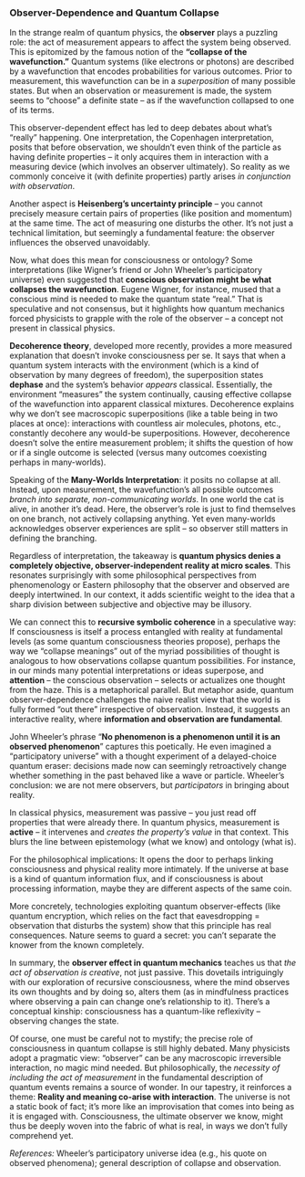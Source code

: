 ### Observer-Dependence and Quantum Collapse

In the strange realm of quantum physics, the **observer** plays a puzzling role: the act of measurement appears to affect the system being observed. This is epitomized by the famous notion of the **“collapse of the wavefunction.”** Quantum systems (like electrons or photons) are described by a wavefunction that encodes probabilities for various outcomes. Prior to measurement, this wavefunction can be in a *superposition* of many possible states. But when an observation or measurement is made, the system seems to “choose” a definite state – as if the wavefunction collapsed to one of its terms.

This observer-dependent effect has led to deep debates about what’s “really” happening. One interpretation, the Copenhagen interpretation, posits that before observation, we shouldn’t even think of the particle as having definite properties – it only acquires them in interaction with a measuring device (which involves an observer ultimately). So reality as we commonly conceive it (with definite properties) partly arises *in conjunction with observation*.

Another aspect is **Heisenberg’s uncertainty principle** – you cannot precisely measure certain pairs of properties (like position and momentum) at the same time. The act of measuring one disturbs the other. It’s not just a technical limitation, but seemingly a fundamental feature: the observer influences the observed unavoidably.

Now, what does this mean for consciousness or ontology? Some interpretations (like Wigner’s friend or John Wheeler’s participatory universe) even suggested that **conscious observation might be what collapses the wavefunction**. Eugene Wigner, for instance, mused that a conscious mind is needed to make the quantum state “real.” That is speculative and not consensus, but it highlights how quantum mechanics forced physicists to grapple with the role of the observer – a concept not present in classical physics.

**Decoherence theory**, developed more recently, provides a more measured explanation that doesn’t invoke consciousness per se. It says that when a quantum system interacts with the environment (which is a kind of observation by many degrees of freedom), the superposition states **dephase** and the system’s behavior *appears* classical. Essentially, the environment “measures” the system continually, causing effective collapse of the wavefunction into apparent classical mixtures. Decoherence explains why we don’t see macroscopic superpositions (like a table being in two places at once): interactions with countless air molecules, photons, etc., constantly decohere any would-be superpositions. However, decoherence doesn’t solve the entire measurement problem; it shifts the question of how or if a single outcome is selected (versus many outcomes coexisting perhaps in many-worlds).

Speaking of the **Many-Worlds Interpretation**: it posits no collapse at all. Instead, upon measurement, the wavefunction’s all possible outcomes *branch into separate, non-communicating worlds*. In one world the cat is alive, in another it’s dead. Here, the observer’s role is just to find themselves on one branch, not actively collapsing anything. Yet even many-worlds acknowledges observer experiences are split – so observer still matters in defining the branching.

Regardless of interpretation, the takeaway is **quantum physics denies a completely objective, observer-independent reality at micro scales**. This resonates surprisingly with some philosophical perspectives from phenomenology or Eastern philosophy that the observer and observed are deeply intertwined. In our context, it adds scientific weight to the idea that a sharp division between subjective and objective may be illusory.

We can connect this to **recursive symbolic coherence** in a speculative way: If consciousness is itself a process entangled with reality at fundamental levels (as some quantum consciousness theories propose), perhaps the way we “collapse meanings” out of the myriad possibilities of thought is analogous to how observations collapse quantum possibilities. For instance, in our minds many potential interpretations or ideas superpose, and **attention** – the conscious observation – selects or actualizes one thought from the haze. This is a metaphorical parallel. But metaphor aside, quantum observer-dependence challenges the naive realist view that the world is fully formed “out there” irrespective of observation. Instead, it suggests an interactive reality, where **information and observation are fundamental**.

John Wheeler’s phrase “**No phenomenon is a phenomenon until it is an observed phenomenon**” captures this poetically. He even imagined a “participatory universe” with a thought experiment of a delayed-choice quantum eraser: decisions made now can seemingly retroactively change whether something in the past behaved like a wave or particle. Wheeler’s conclusion: we are not mere observers, but *participators* in bringing about reality.

In classical physics, measurement was passive – you just read off properties that were already there. In quantum physics, measurement is **active** – it intervenes and *creates the property’s value* in that context. This blurs the line between epistemology (what we know) and ontology (what is).

For the philosophical implications: It opens the door to perhaps linking consciousness and physical reality more intimately. If the universe at base is a kind of quantum information flux, and if consciousness is about processing information, maybe they are different aspects of the same coin.

More concretely, technologies exploiting quantum observer-effects (like quantum encryption, which relies on the fact that eavesdropping = observation that disturbs the system) show that this principle has real consequences. Nature seems to guard a secret: you can’t separate the knower from the known completely.

In summary, the **observer effect in quantum mechanics** teaches us that *the act of observation is creative*, not just passive. This dovetails intriguingly with our exploration of recursive consciousness, where the mind observes its own thoughts and by doing so, alters them (as in mindfulness practices where observing a pain can change one’s relationship to it). There’s a conceptual kinship: consciousness has a quantum-like reflexivity – observing changes the state.

Of course, one must be careful not to mystify; the precise role of consciousness in quantum collapse is still highly debated. Many physicists adopt a pragmatic view: “observer” can be any macroscopic irreversible interaction, no magic mind needed. But philosophically, the *necessity of including the act of measurement* in the fundamental description of quantum events remains a source of wonder. In our tapestry, it reinforces a theme: **Reality and meaning co-arise with interaction**. The universe is not a static book of fact; it’s more like an improvisation that comes into being as it is engaged with. Consciousness, the ultimate observer we know, might thus be deeply woven into the fabric of what is real, in ways we don’t fully comprehend yet.

*References:* Wheeler’s participatory universe idea (e.g., his quote on observed phenomena); general description of collapse and observation.

